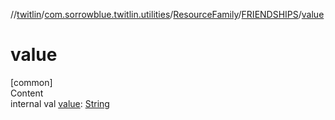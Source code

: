//[twitlin](../../../index.md)/[com.sorrowblue.twitlin.utilities](../../index.md)/[ResourceFamily](../index.md)/[FRIENDSHIPS](index.md)/[value](value.md)



# value  
[common]  
Content  
internal val [value](value.md): [String](https://kotlinlang.org/api/latest/jvm/stdlib/kotlin/-string/index.html)  



